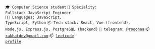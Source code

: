 <code>🎓 Computer Science student</code>
<code>👷 Speciality: Fullstack JavaScript Engineer</code><br>
<code>🧑‍💻 Languages: JavaScript, TypeScript, Python</code>
<code>📦 Tech stack: React, Vue (frontend), Node.js, Express.js, PostgreSQL (backend)</code>
<code>💬 telegram: [@rooohaa](https://telegram.me/rooohaa)</code>
<code>📫 [rakhatdev@gmail.com](mailto:rakhatdev@gmail.com)</code>
<code>📫 [leetcode profile](https://leetcode.com/rakhatdevv/)</code>
